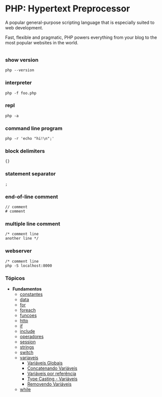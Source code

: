 # PHP: Hypertext Preprocessor

A popular general-purpose scripting language that is especially suited to web development.

Fast, flexible and pragmatic, PHP powers everything from your blog to the most popular websites in the world.

```php

```

### show version

```
php --version
```

### interpreter
```
php -f foo.php
```

### repl
```
php -a

```
### command line program
```
php -r 'echo "hi!\n";'
```

### block delimiters
```
{}
```

### statement separator
```
;
```

### end-of-line comment
```
// comment
# comment
```

### multiple line comment
```
/* comment line
another line */
```

### webserver
```
/* comment line
php -S localhost:8000
```

### Tópicos
* **Fundamentos**
  * [constantes](fundamentos/constantes)
  * [data](fundamentos/data)
  * [for](fundamentos/for)
  * [foreach](fundamentos/foreach)
  * [funcoes](fundamentos/funcoes)
  * [http](fundamentos/http)
  * [if](fundamentos/if)
  * [include](fundamentos/include)
  * [operadores](fundamentos/operadores)
  * [session](fundamentos/session)
  * [strings](fundamentos/strings)
  * [switch](fundamentos/switch)
  * [variaveis](fundamentos/variaveis)
    * [Variáveis Globais](fundamentos/variaveis/global-vars.php)
    * [Concatenando Variáveis](fundamentos/variaveis/concat.php)
    * [Variáveis por referência](fundamentos/variaveis/reference.php)
    * [Type Casting - Variáveis](fundamentos/variaveis/type-casting.php)
    * [Removendo Variáveis](fundamentos/variaveis/unset.php)
  * [while](fundamentos/while)